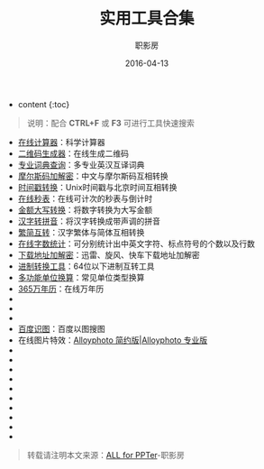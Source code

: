 ﻿---
layout: post
title:  实用工具合集
date:   2016-04-13
category: 
- 实用工具
tags:
- 实用工具
- tools
author: 职影房
---

* content
{:toc}

> 说明：配合 **CTRL+F** 或 **F3** 可进行工具快速搜索

- [在线计算器](http://zhiyingfang.github.io/2016/04/13/utility-tools/cal)：科学计算器
- [二维码生成器](http://zhiyingfang.github.io/2016/04/13/utility-tools/erweima)：在线生成二维码
- [专业词典查询](http://zhuanye.supfree.net)：多专业英汉互译词典
- [摩尔斯码加解密](http://cmorse.supfree.net)：中文与摩尔斯码互相转换
- [时间戳转换](http://timestamp.supfree.net)：Unix时间戳与北京时间互相转换
- [在线秒表](http://zhiyingfang.github.io/2016/04/13/utility-tools/miaobiao)：在线可计次的秒表与倒计时
- [金额大写转换](http://zhiyingfang.github.io/2016/04/13/utility-tools/jinedaxie)：将数字转换为大写金额
- [汉字转拼音](http://pinyin.supfree.net)：将汉字转换成带声调的拼音
- [繁简互转](http://tools.2345.com/jianfanzh.htm)：汉字繁体与简体互相转换
- [在线字数统计](http://zishu.supfree.net)：可分别统计出中英文字符、标点符号的个数以及行数
- [下载地址加解密](http://xiazaidizhi.911cha.com)：迅雷、旋风、快车下载地址加解密
- [进制转换工具](http://tool.httpcn.com/Tool/JinZhiZhuanHuan.html)：64位以下进制互转工具
- [多功能单位换算](http://zhiyingfang.github.io/2016/04/13/utility-tools/danweihuansuan)：常见单位类型换算
- [365万年历](http://baidu365.duapp.com/wnl.html)：在线万年历
- []()
- []()
- []()
- [百度识图](http://image.baidu.com/?fr=shitu)：百度以图搜图
- 在线图片特效：[Alloyphoto 简约版](http://zhiyingfang.github.io/2016/04/13/utility-tools/alloyphoto)|[Alloyphoto 专业版](http://zhiyingfang.github.io/2016/04/13/utility-tools/alloyphotopro)
- []()
- []()
- []()
- []()
- []()
- []()
- []()
- []()
- []()
- []()

> 转载请注明本文来源：[ALL for PPTer](http://zhiyingfang.github.io/2016/04/13/utility-tools/)-职影房
